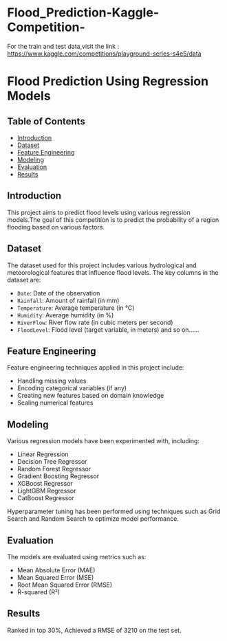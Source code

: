 # Flood_Prediction-Kaggle-Competition-
For the train and test data,visit the link :
https://www.kaggle.com/competitions/playground-series-s4e5/data
 

# Flood Prediction Using Regression Models

## Table of Contents
- [Introduction](#introduction)
- [Dataset](#dataset)
- [Feature Engineering](#feature-engineering)
- [Modeling](#modeling)
- [Evaluation](#evaluation)
- [Results](#results)
 

## Introduction
This project aims to predict flood levels using various regression models.The goal of this competition is to predict the probability of a region flooding based on various factors.



## Dataset
The dataset used for this project includes various hydrological and meteorological features that influence flood levels. The key columns in the dataset are:

- `Date`: Date of the observation
- `Rainfall`: Amount of rainfall (in mm)
- `Temperature`: Average temperature (in °C)
- `Humidity`: Average humidity (in %)
- `RiverFlow`: River flow rate (in cubic meters per second)
- `FloodLevel`: Flood level (target variable, in meters)
and so on......

## Feature Engineering
Feature engineering techniques applied in this project include:

- Handling missing values
- Encoding categorical variables (if any)
- Creating new features based on domain knowledge
- Scaling numerical features

## Modeling
Various regression models have been experimented with, including:

- Linear Regression
- Decision Tree Regressor
- Random Forest Regressor
- Gradient Boosting Regressor
- XGBoost Regressor
- LightGBM Regressor
- CatBoost Regressor

Hyperparameter tuning has been performed using techniques such as Grid Search and Random Search to optimize model performance.

## Evaluation
The models are evaluated using metrics such as:

- Mean Absolute Error (MAE)
- Mean Squared Error (MSE)
- Root Mean Squared Error (RMSE)
- R-squared (R²)

## Results
Ranked in top 30%, Achieved a RMSE of 3210 on the test set.

 
